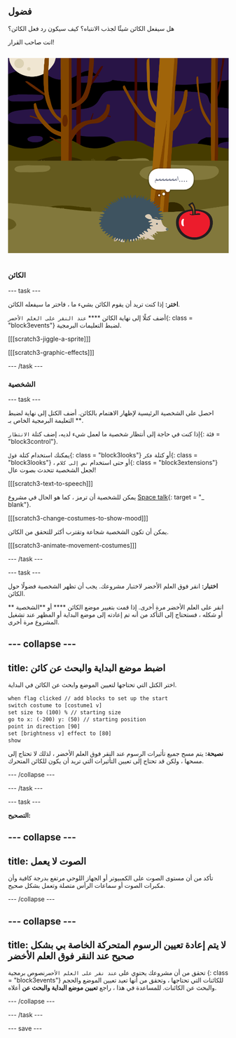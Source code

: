 ## فضول

<div style="display: flex; flex-wrap: wrap">
<div style="flex-basis: 200px; flex-grow: 1; margin-right: 15px;">
هل سيفعل الكائن شيئًا لجذب الانتباه؟ كيف سيكون رد فعل الكائن؟

انت صاحب القرار!
</div>
<div>

![بوو!' مشروع يوضح أن الشخصية فضوليّة.](images/boo.png)

</div>
</div>

### الكائن

--- task ---

**اختر:** إذا كنت تريد أن يقوم الكائن بشيء ما ، فاختر ما سيفعله الكائن.

أضف كتلًا إلى نهاية الكائن **** `عند النقر على العلم الأخضر`{: class = "block3events"} لضبط التعليمات البرمجية.

[[[scratch3-jiggle-a-sprite]]]

[[[scratch3-graphic-effects]]]

--- /task ---

### الشخصية

--- task ---

احصل على الشخصية الرئيسية لإظهار الاهتمام بالكائن. أضف الكتل إلى نهاية لضبط التعليمة البرمجية </strong> الخاص بـ **. </p>

إذا كنت في حاجة إلى أنتظار شخصية ما لعمل شيء لديه، إضف كتلة `الانتظار`{: فئة = "block3control"}.

يمكنك استخدام كتلة `قول`{: class = "block3looks"} أو كتلة `فكر`{: class = "block3looks"} ، أو حتى استخدام `نص إلى كلام`{: class = "block3extensions"} لجعل الشخصية تتحدث بصوت عال!

[[[scratch3-text-to-speech]]]

يمكن للشخصية أن ترمز ، كما هو الحال في مشروع [Space talk](https://projects.raspberrypi.org/en/projects/space-talk){: target = "_ blank"}.

[[[scratch3-change-costumes-to-show-mood]]]

يمكن أن تكون الشخصية شجاعة وتقترب أكثر للتحقق من الكائن.

[[[scratch3-animate-movement-costumes]]]

--- /task ---

--- task ---

**اختبار:** انقر فوق العلم الأخضر لاختبار مشروعك. يجب أن تظهر الشخصية فضولًا حول الكائن.

انقر على العلم الأخضر مرة أخرى. إذا قمت بتغيير موضع الكائن **** أو **الشخصية ** أو شكله ، فستحتاج إلى التأكد من أنه تم إعادته إلى موضع البداية أو المظهر عند تشغيل المشروع مرة أخرى.

--- collapse ---
---
title: اضبط موضع البداية والبحث عن كائن
---

اختر الكتل التي تحتاجها لتعيين الموضع وابحث عن الكائن في البداية.

```blocks3
when flag clicked // add blocks to set up the start 
switch costume to [costume1 v]
set size to (100) % // starting size
go to x: (-200) y: (50) // starting position
point in direction [90]
set [brightness v] effect to [80]
show
```

**نصيحة:** يتم مسح جميع تأثيرات الرسوم عند النقر فوق العلم الأخضر ، لذلك لا تحتاج إلى مسحها ، ولكن قد تحتاج إلى تعيين التأثيرات التي تريد أن يكون للكائن المتحرك.

--- /collapse ---

--- /task ---

--- task ---

**التصحيح:**

--- collapse ---
---
title: الصوت لا يعمل
---

تأكد من أن مستوى الصوت على الكمبيوتر أو الجهاز اللوحي مرتفع بدرجة كافية وأن مكبرات الصوت أو سماعات الرأس متصلة وتعمل بشكل صحيح.

--- /collapse ---

--- collapse ---
---
title: لا يتم إعادة تعيين الرسوم المتحركة الخاصة بي بشكل صحيح عند النقر فوق العلم الأخضر
---

تحقق من أن مشروعك يحتوي على `عند نقر على العلم الأخضر`نصوص برمجية {: class = "block3events"} للكائنات التي تحتاجها ، وتحقق من أنها تعيد تعيين الموضع والحجم والبحث عن الكائنات. للمساعدة في هذا ، راجع **تعيين موضع البداية والبحث عن** أعلاه.

--- /collapse ---

--- /task ---

--- save ---
